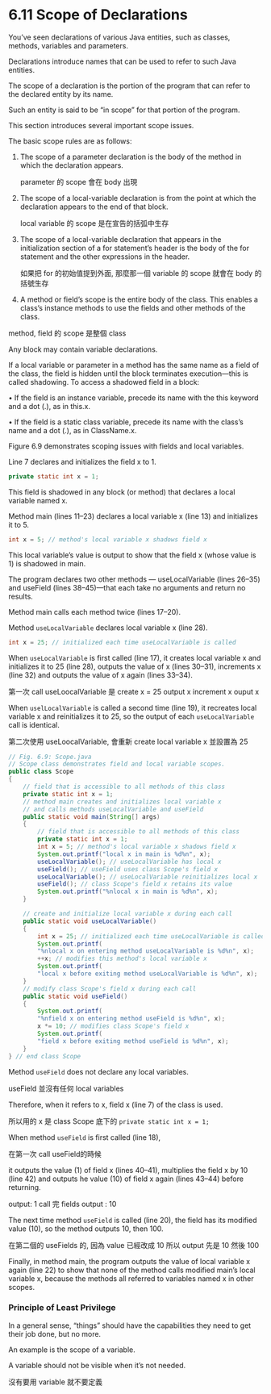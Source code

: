 # 6.11 Scope of Declarations

You’ve seen declarations of various Java entities, such as classes, methods, variables and parameters.

Declarations introduce names that can be used to refer to such Java entities. 

The scope of a declaration is the portion of the program that can refer to the declared entity by
its name. 

Such an entity is said to be “in scope” for that portion of the program. 

This section introduces several important scope issues.

The basic scope rules are as follows:

1. The scope of a parameter declaration is the body of the method in which the declaration appears.

    parameter 的 scope 會在 body 出現

2. The scope of a local-variable declaration is from the point at which the declaration appears to the end of that block.

    local variable 的 scope 是在宣告的括弧中生存

3. The scope of a local-variable declaration that appears in the initialization section
of a for statement’s header is the body of the for statement and the other expressions in the header.

    如果把 for 的初始值提到外面, 那麼那一個 variable 的 scope 就會在 body 的括號生存

4. A method or field’s scope is the entire body of the class. This enables a class’s instance methods to use the fields and other methods of the class.

method, field 的 scope 是整個 class

Any block may contain variable declarations. 

If a local variable or parameter in a method has the same name as a field of the class, the field is hidden until the block terminates execution—this is called shadowing. To access a shadowed field in a block:

• If the field is an instance variable, precede its name with the this keyword and a
dot (.), as in this.x.

• If the field is a static class variable, precede its name with the class’s name and
a dot (.), as in ClassName.x.


Figure 6.9 demonstrates scoping issues with fields and local variables. 

Line 7 declares and initializes the field x to 1. 

```java
private static int x = 1;
```

This field is shadowed in any block (or method) that declares a local variable named x. 

Method main (lines 11–23) declares a local variable x (line 13) and initializes it to 5. 

```java
int x = 5; // method's local variable x shadows field x
```

This local variable’s value is output to show that the field x (whose value is 1) is shadowed in main. 

The program declares two other methods — useLocalVariable (lines 26–35) and useField (lines 38–45)—that each take no arguments and return no results. 

Method main calls each method twice (lines 17–20). 

Method ```useLocalVariable``` declares local variable x (line 28). 

```java
int x = 25; // initialized each time useLocalVariable is called
```

When ```useLocalVariable``` is first called (line 17), it creates local variable x and initializes it to 25 (line 28), outputs the value of x (lines 30–31), increments x (line 32) and outputs the value of x again (lines 33–34). 

第一次 call useLoocalVariable 是 create x = 25
output x
increment x
ouput x

When ```uselLocalVariable``` is called a second time (line 19), it recreates local variable x and reinitializes it to 25, so the output of each ```useLocalVariable``` call is identical.

第二次使用 useLoocalVariable, 會重新 create local variable x
並設置為 25

```java
// Fig. 6.9: Scope.java
// Scope class demonstrates field and local variable scopes.
public class Scope
{
    // field that is accessible to all methods of this class
    private static int x = 1;
    // method main creates and initializes local variable x
    // and calls methods useLocalVariable and useField
    public static void main(String[] args)
    {
        // field that is accessible to all methods of this class
        private static int x = 1;
        int x = 5; // method's local variable x shadows field x
        System.out.printf("local x in main is %d%n", x);
        useLocalVariable(); // useLocalVariable has local x
        useField(); // useField uses class Scope's field x
        useLocalVariable(); // useLocalVariable reinitializes local x
        useField(); // class Scope's field x retains its value
        System.out.printf("%nlocal x in main is %d%n", x);
    }

    // create and initialize local variable x during each call
    public static void useLocalVariable()
    {
        int x = 25; // initialized each time useLocalVariable is called
        System.out.printf(
        "%nlocal x on entering method useLocalVariable is %d%n", x);
        ++x; // modifies this method's local variable x
        System.out.printf(
        "local x before exiting method useLocalVariable is %d%n", x);
    }
    // modify class Scope's field x during each call
    public static void useField()
    {
        System.out.printf(
        "%nfield x on entering method useField is %d%n", x);
        x *= 10; // modifies class Scope's field x
        System.out.printf(
        "field x before exiting method useField is %d%n", x);
    }
} // end class Scope
```    

Method ```useField``` does not declare any local variables. 

useField 並沒有任何 local variables

Therefore, when it refers to x, field x (line 7) of the class is used. 

所以用的 x 是 class Scope 底下的 ```private static int x = 1;```

When method ```useField``` is first called (line 18), 

在第一次 call useField的時候 

it outputs the value (1) of field x (lines 40–41), multiplies the field x by 10 (line 42) and outputs he value (10) of field x again (lines 43–44) before returning. 

output: 1
call 完 fields 
output : 10

The next time method ```useField``` is called (line 20), the field has its modified value (10), so the method outputs 10, then 100. 

在第二個的 useFields 的, 因為 value 已經改成 10
所以 output 先是 10 然後 100

Finally, in method main, the program outputs the value of local variable x again
(line 22) to show that none of the method calls modified main’s local variable x, because
the methods all referred to variables named x in other scopes.

### Principle of Least Privilege
In a general sense, “things” should have the capabilities they need to get their job done,
but no more. 

An example is the scope of a variable. 

A variable should not be visible when it’s not needed.

沒有要用 variable 就不要定義

